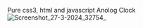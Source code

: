 Pure css3, html and javascript Anolog Clock
![Screenshot_27-3-2024_32754_](https://github.com/mohan10121998/Analog-Clock/assets/85257849/e1251814-8514-49d0-8fbc-7cd4fdee2599)
